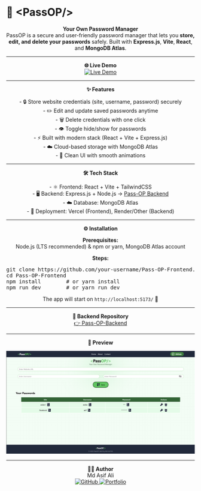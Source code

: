 <p align="center">
  <h1>🔐 &lt;PassOP/&gt;</h1>
</p>

<p align="center">
  <strong>Your Own Password Manager</strong><br>
  PassOP is a secure and user-friendly password manager that lets you 
  <strong>store, edit, and delete your passwords</strong> safely.  
  Built with <strong>Express.js</strong>, <strong>Vite</strong>, <strong>React</strong>, and <strong>MongoDB Atlas</strong>.
</p>

---

<p align="center">
  <strong>🌐 Live Demo</strong><br>
  <a href="https://pass-op-chi-one.vercel.app/">
    <img src="https://img.shields.io/badge/Visit-PassOP-blue?style=for-the-badge&logo=vercel" alt="Live Demo">
  </a>
</p>

---

<p align="center">
  <strong>✨ Features</strong>
</p>

<p align="center">
- 🔒 Store website credentials (site, username, password) securely<br>
- ✏️ Edit and update saved passwords anytime<br>
- 🗑️ Delete credentials with one click<br>
- 👁️ Toggle hide/show for passwords<br>
- ⚡ Built with modern stack (React + Vite + Express.js)<br>
- ☁️ Cloud-based storage with MongoDB Atlas<br>
- 🎨 Clean UI with smooth animations
</p>

---

<p align="center">
  <strong>🛠️ Tech Stack</strong>
</p>

<p align="center">
- ⚛️ Frontend: React + Vite + TailwindCSS<br>
- 🖥️ Backend: Express.js + Node.js → <a href="https://pass-op-backend-jet.vercel.app/">Pass-OP Backend</a><br>
- ☁️ Database: MongoDB Atlas<br>
- 🚀 Deployment: Vercel (Frontend), Render/Other (Backend)
</p>

---

<p align="center">
  <strong>⚙️ Installation</strong>
</p>

<p align="center">
<strong>Prerequisites:</strong><br>
Node.js (LTS recommended) & npm or yarn, MongoDB Atlas account
</p>

<p align="center">
<strong>Steps:</strong>
</p>

<p align="center">
<pre>
git clone https://github.com/your-username/Pass-OP-Frontend.git
cd Pass-OP-Frontend
npm install        # or yarn install
npm run dev        # or yarn run dev
</pre>
</p>

<p align="center">
The app will start on <code>http://localhost:5173/</code> 🎉
</p>

---

<p align="center">
  <strong>📂 Backend Repository</strong><br>
  <a href="https://pass-op-backend-jet.vercel.app/">
    👉 Pass-OP-Backend
  </a>
</p>

---

<p align="center">
  <strong>📸 Preview</strong>
</p>

<p align="center">
  <img src="./screenshot.png" alt="PassOP Preview" width="700"/>
</p>

---

<p align="center">
  <strong>👨‍💻 Author</strong><br>
  Md Asif Ali<br>
  <a href="https://github.com/your-username">
    <img src="https://img.shields.io/badge/GitHub-100000?style=for-the-badge&logo=github&logoColor=white" alt="GitHub">
  </a>
  <a href="https://your-portfolio.vercel.app/">
    <img src="https://img.shields.io/badge/Portfolio-ff69b4?style=for-the-badge&logo=google-chrome&logoColor=white" alt="Portfolio">
  </a>
</p>

